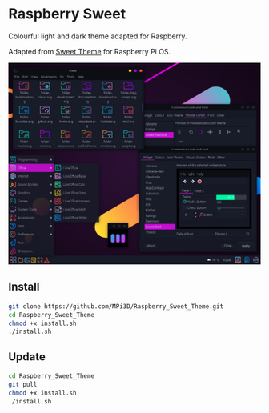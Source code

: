 # Raspberry Sweet

Colourful light and dark theme adapted for Raspberry.

Adapted from [Sweet Theme](https://github.com/EliverLara/Sweet) for Raspberry Pi OS.

[![Sweet Theme](/sweet_theme.png)](https://github.com/EliverLara/Sweet)

## Install

``` sh
git clone https://github.com/MPi3D/Raspberry_Sweet_Theme.git
cd Raspberry_Sweet_Theme
chmod +x install.sh
./install.sh
```

## Update

``` sh
cd Raspberry_Sweet_Theme
git pull
chmod +x install.sh
./install.sh
```
